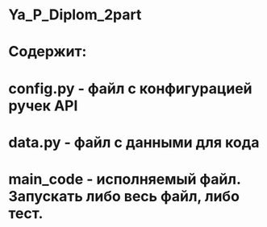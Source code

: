 # Ya_P_Diplom_2part

# Содержит:
# config.py - файл с конфигурацией ручек API
# data.py - файл с данными для кода
# main_code - исполняемый файл. Запускать либо весь файл, либо тест.